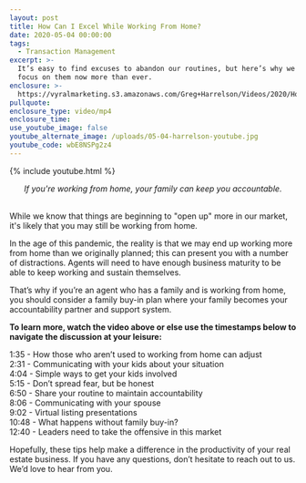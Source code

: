 ```yaml
---
layout: post
title: How Can I Excel While Working From Home?
date: 2020-05-04 00:00:00
tags:
  - Transaction Management
excerpt: >-
  It’s easy to find excuses to abandon our routines, but here’s why we need to
  focus on them now more than ever.
enclosure: >-
  https://vyralmarketing.s3.amazonaws.com/Greg+Harrelson/Videos/2020/How+to+Thrive+Amidst+Uncertainty.mp4
pullquote:
enclosure_type: video/mp4
enclosure_time:
use_youtube_image: false
youtube_alternate_image: /uploads/05-04-harrelson-youtube.jpg
youtube_code: wbE8NSPg2z4
---
```


{% include youtube.html %}

<center><em>If you're working from home, your family can keep you accountable.</em></center>

<br>While we know that things are beginning to "open up" more in our market, it's likely that you may still be working from home.

In the age of this pandemic, the reality is that we may end up working more from home than we originally planned; this can present you with a number of distractions. Agents will need to have enough business maturity to be able to keep working and sustain themselves.

That’s why if you’re an agent who has a family and is working from home, you should consider a family buy-in plan where your family becomes your accountability partner and support system.

**To learn more, watch the video above or else use the timestamps below to navigate the discussion at your leisure:**

1:35 - How those who aren’t used to working from home can adjust<br>2:31 - Communicating with your kids about your situation<br>4:04 - Simple ways to get your kids involved<br>5:15 - Don’t spread fear, but be honest<br>6:50 - Share your routine to maintain accountability<br>8:06 - Communicating with your spouse<br>9:02 - Virtual listing presentations<br>10:48 - What happens without family buy-in?<br>12:40 - Leaders need to take the offensive in this market

Hopefully, these tips help make a difference in the productivity of your real estate business. If you have any questions, don’t hesitate to reach out to us. We’d love to hear from you.